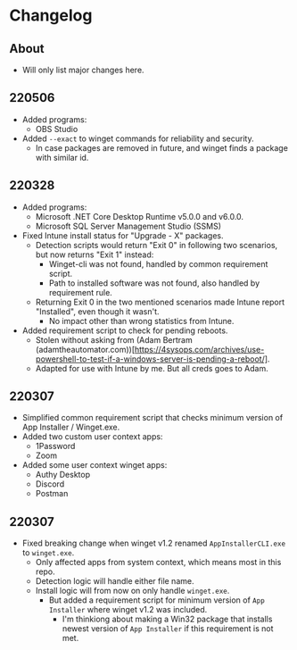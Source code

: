 # Changelog
## About
* Will only list major changes here.

## 220506
* Added programs:
  * OBS Studio
* Added ```--exact``` to winget commands for reliability and security.
  * In case packages are removed in future, and winget finds a package with similar id.


## 220328
* Added programs:
  * Microsoft .NET Core Desktop Runtime v5.0.0 and v6.0.0.
  * Microsoft SQL Server Management Studio (SSMS)
* Fixed Intune install status for "Upgrade - X" packages.
  * Detection scripts would return "Exit 0" in following two scenarios, but now returns "Exit 1" instead:
    * Winget-cli was not found, handled by common requirement script.
	* Path to installed software was not found, also handled by requirement rule.
  * Returning Exit 0 in the two mentioned scenarios made Intune report "Installed", even though it wasn't.
    * No impact other than wrong statistics from Intune.
* Added requirement script to check for pending reboots.
  * Stolen without asking from (Adam Bertram (adamtheautomator.com))[https://4sysops.com/archives/use-powershell-to-test-if-a-windows-server-is-pending-a-reboot/].
  * Adapted for use with Intune by me. But all creds goes to Adam.


## 220307
* Simplified common requirement script that checks minimum version of App Installer / Winget.exe.
* Added two custom user context apps:
  * 1Password
  * Zoom
* Added some user context winget apps:
  * Authy Desktop
  * Discord
  * Postman


## 220307
* Fixed breaking change when winget v1.2 renamed ```AppInstallerCLI.exe``` to ```winget.exe```.
  * Only affected apps from system context, which means most in this repo.
  * Detection logic will handle either file name.
  * Install logic will from now on only handle ```winget.exe```.
    * But added a requirement script for minimum version of ```App Installer``` where winget v1.2 was included.
	  * I'm thinkiong about making a Win32 package that installs newest version of ```App Installer``` if this requirement is not met.
